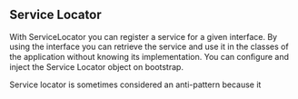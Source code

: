 Service Locator
---------------
With ServiceLocator you can register a service for a given interface. By using the interface you can retrieve the service and use it in the classes of the application without knowing its implementation. You can conﬁgure and inject the Service Locator object on bootstrap.

Service locator is sometimes considered an anti-pattern because it  
